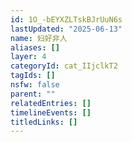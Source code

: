```yaml
---
id: 1O_-bEYXZLTskBJrUuN6s
lastUpdated: "2025-06-13"
name: 妇好非人
aliases: []
layer: 4
categoryId: cat_IIjclkT2
tagIds: []
nsfw: false
parent: ""
relatedEntries: []
timelineEvents: []
titledLinks: []
---
```


